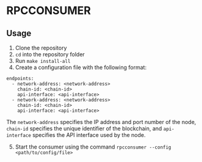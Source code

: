 # RPCCONSUMER
## Usage
1. Clone the repository
2. `cd` into the repository folder
3. Run `make install-all`
4. Create a configuration file with the following format:

```
endpoints:
  - network-address: <network-address>
    chain-id: <chain-id>
    api-interface: <api-interface>
  - network-address: <network-address>
    chain-id: <chain-id>
    api-interface: <api-interface>
```
The `network-address` specifies the IP address and port number of the node, `chain-id` specifies the unique identifier of the blockchain, and `api-interface` specifies the API interface used by the node.

5. Start the consumer using the command `rpcconsumer --config <path/to/config/file>`
